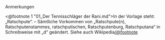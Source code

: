 <div class="anmerkungen">Anmerkungen</div>

<@footnote 1 "01_Der Tennisschläger der Rani.md">In der Vorlage steht: „Ratschpute“. – Sämtliche Vorkommen von „Ratschpute(n), Ratschputenstammes, ratschputischen, Ratschputenburg, Ratschputana“ in Schreibweise mit „d“ geändert. Siehe auch Wikipedia</@footnote>

